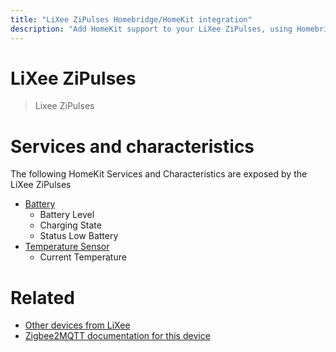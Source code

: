 ```yaml
---
title: "LiXee ZiPulses Homebridge/HomeKit integration"
description: "Add HomeKit support to your LiXee ZiPulses, using Homebridge, Zigbee2MQTT and homebridge-z2m."
---
```

<!---
This file has been GENERATED using src/docgen/docgen.ts
DO NOT EDIT THIS FILE MANUALLY!
-->
# LiXee ZiPulses
> Lixee ZiPulses


# Services and characteristics
The following HomeKit Services and Characteristics are exposed by
the LiXee ZiPulses

* [Battery](../../battery.md)
  * Battery Level
  * Charging State
  * Status Low Battery
* [Temperature Sensor](../../sensors.md)
  * Current Temperature


# Related
* [Other devices from LiXee](../index.md#lixee)
* [Zigbee2MQTT documentation for this device](https://www.zigbee2mqtt.io/devices/ZiPulses.html)